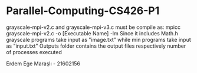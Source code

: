 # Parallel-Computing-CS426-P1
grayscale-mpi-v2.c and grayscale-mpi-v3.c must be compile as: mpicc grayscale-mpi-v2.c -o [Executable Name] -lm 
Since it includes Math.h
grayscale programs take input as "image.txt" while min programs take input as "input.txt"
Outputs folder contains the output files respectively number of processes executed

Erdem Ege Maraşlı - 21602156
